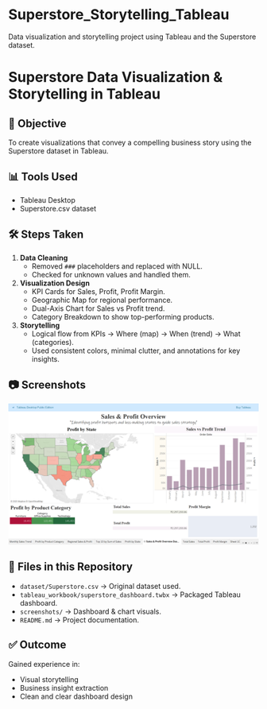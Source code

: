 # Superstore_Storytelling_Tableau
Data visualization and storytelling project using Tableau and the Superstore dataset.

# Superstore Data Visualization & Storytelling in Tableau

## 📌 Objective
To create visualizations that convey a compelling business story using the Superstore dataset in Tableau.

## 📊 Tools Used
- Tableau Desktop
- Superstore.csv dataset

## 🛠 Steps Taken
1. **Data Cleaning**
   - Removed `###` placeholders and replaced with NULL.
   - Checked for unknown values and handled them.
2. **Visualization Design**
   - KPI Cards for Sales, Profit, Profit Margin.
   - Geographic Map for regional performance.
   - Dual-Axis Chart for Sales vs Profit trend.
   - Category Breakdown to show top-performing products.
3. **Storytelling**
   - Logical flow from KPIs → Where (map) → When (trend) → What (categories).
   - Used consistent colors, minimal clutter, and annotations for key insights.

## 📷 Screenshots
![Dashboard Full](screenshots/dashboard_full.png)

## 📂 Files in this Repository
- `dataset/Superstore.csv` → Original dataset used.
- `tableau_workbook/superstore_dashboard.twbx` → Packaged Tableau dashboard.
- `screenshots/` → Dashboard & chart visuals.
- `README.md` → Project documentation.

## ✅ Outcome
Gained experience in:
- Visual storytelling
- Business insight extraction
- Clean and clear dashboard design

